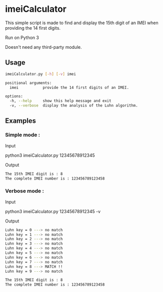 # imeiCalculator
This simple script is made to find and display the 15th digit of an IMEI when providing the 14 first digits.

Run on Python 3

Doesn't need any third-party module.

## Usage
```bash
imeiCalculator.py [-h] [-v] imei

positional arguments:
  imei           provide the 14 first digits of an IMEI.

options:
  -h, --help     show this help message and exit
  -v, --verbose  display the analysis of the Luhn algorithm.
  ```
## Examples

### Simple mode :

Input

python3 imeiCalculator.py 12345678912345

Output

```bash
The 15th IMEI digit is : 8
The complete IMEI number is : 123456789123458
 ```

### Verbose mode :

Input

python3 imeiCalculator.py 12345678912345 -v

Output

```bash
Luhn key = 0 ---> no match
Luhn key = 1 ---> no match
Luhn key = 2 ---> no match
Luhn key = 3 ---> no match
Luhn key = 4 ---> no match
Luhn key = 5 ---> no match
Luhn key = 6 ---> no match
Luhn key = 7 ---> no match
Luhn key = 8 ---> MATCH !!
Luhn key = 9 ---> no match

The 15th IMEI digit is : 8
The complete IMEI number is : 123456789123458
